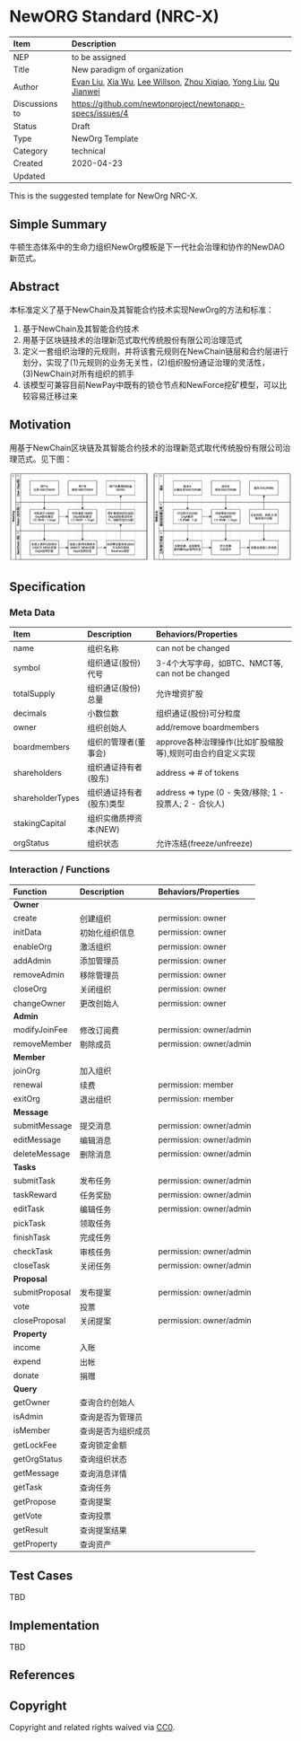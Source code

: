 # NewORG  Standard (NRC-X)

| Item | Description |
|:-|:-|
| NEP | to be assigned |
| Title | New paradigm of organization |
| Author |  [Evan Liu](mailto:evanliuchina@gmail.com), [Xia Wu](https://github.com/xiawu), [Lee Willson](https://github.com/leewillson), [Zhou Xiqiao](https://github.com/zhouxiqiao), [Yong Liu](mailto:liuyong5653@163.com), [Qu Jianwei](https://github.com/i29) |
| Discussions to | https://github.com/newtonproject/newtonapp-specs/issues/4 |
| Status | Draft |
| Type | NewOrg Template |
| Category | technical |
| Created | 2020-04-23 |
| Updated | |

This is the suggested template for NewOrg NRC-X.

## Simple Summary

牛顿生态体系中的生命力组织NewOrg模板是下一代社会治理和协作的NewDAO新范式。

## Abstract

本标准定义了基于NewChain及其智能合约技术实现NewOrg的方法和标准：
1. 基于NewChain及其智能合约技术
2. 用基于区块链技术的治理新范式取代传统股份有限公司治理范式
3. 定义一套组织治理的元规则，并将该套元规则在NewChain链层和合约层进行划分，实现了(1)元规则的业务无关性，(2)组织股份通证治理的灵活性，(3)NewChain对所有组织的抓手
4. 该模型可兼容目前NewPay中既有的锁仓节点和NewForce挖矿模型，可以比较容易迁移过来

## Motivation

用基于NewChain区块链及其智能合约技术的治理新范式取代传统股份有限公司治理范式。见下图：

![neworg_layers](neworg_layers.png)

## Specification

### Meta Data

| Item | Description | Behaviors/Properties |
|:-|:-|:-|
| name | 组织名称 | can not be changed |
| symbol | 组织通证(股份)代号 | 3-4个大写字母，如BTC、NMCT等, can not be changed |
| totalSupply | 组织通证(股份)总量 | 允许增资扩股 |
| decimals | 小数位数 | 组织通证(股份)可分粒度 |
| owner | 组织创始人 | add/remove boardmembers |
| boardmembers | 组织的管理者(董事会) | approve各种治理操作(比如扩股缩股等),规则可由合约自定义实现 |
| shareholders | 组织通证持有者(股东) | address => # of tokens |
| shareholderTypes | 组织通证持有者(股东)类型 | address => type (0 - 失效/移除; 1 - 投票人; 2 - 合伙人) |
| stakingCapital | 组织实缴质押资本(NEW) | |
| orgStatus | 组织状态 | 允许冻结(freeze/unfreeze) |

### Interaction / Functions

| Function | Description | Behaviors/Properties |
|:-|:-|:-|
|**Owner**|
| create | 创建组织 | permission: owner |
| initData | 初始化组织信息 | permission: owner |
| enableOrg | 激活组织 | permission: owner |
| addAdmin | 添加管理员 | permission: owner |
| removeAdmin | 移除管理员 | permission: owner |
| closeOrg | 关闭组织 | permission: owner |
| changeOwner | 更改创始人 | permission: owner |
|**Admin**|
| modifyJoinFee | 修改订阅费 | permission: owner/admin |
| removeMember | 剔除成员 | permission: owner/admin |
|**Member**|
| joinOrg | 加入组织 |  |
| renewal | 续费 | permission: member |
| exitOrg | 退出组织 | permission: member |
|**Message**|
| submitMessage | 提交消息 | permission: owner/admin |
| editMessage | 编辑消息 | permission: owner/admin |
| deleteMessage | 删除消息 | permission: owner/admin |
|**Tasks**|
| submitTask | 发布任务 | permission: owner/admin |
| taskReward | 任务奖励 | permission: owner/admin |
| editTask | 编辑任务 | permission: owner/admin |
| pickTask | 领取任务 |  |
| finishTask | 完成任务 |  |
| checkTask | 审核任务 | permission: owner/admin |
| closeTask | 关闭任务 | permission: owner/admin |
|**Proposal**|
| submitProposal | 发布提案 | permission: owner/admin |
| vote | 投票 |  |
| closeProposal | 关闭提案 | permission: owner/admin |
|**Property**|
| income | 入账 |  |
| expend | 出帐 |  |
| donate | 捐赠 |  |
|**Query**|
| getOwner | 查询合约创始人 |  |
| isAdmin | 查询是否为管理员 |  |
| isMember | 查询是否为组织成员 | |
| getLockFee | 查询锁定金额 | |
| getOrgStatus | 查询组织状态 | |
| getMessage | 查询消息详情 | |
| getTask | 查询任务 | |
| getPropose | 查询提案 | |
| getVote | 查询投票 | |
| getResult | 查询提案结果 | |
| getProperty | 查询资产 | |


## Test Cases
TBD

## Implementation
TBD

## References

## Copyright
Copyright and related rights waived via [CC0](https://creativecommons.org/publicdomain/zero/1.0/).
